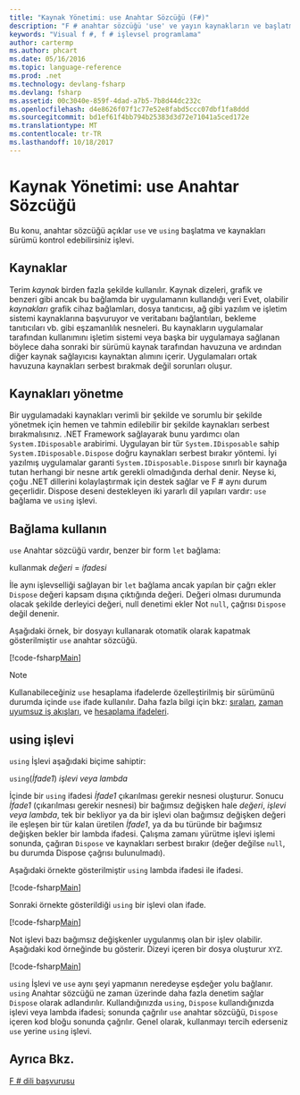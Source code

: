 ```yaml
---
title: "Kaynak Yönetimi: use Anahtar Sözcüğü (F#)"
description: "F # anahtar sözcüğü 'use' ve yayın kaynakların ve başlatma denetleyebilirsiniz 'kullanılarak' işlevi hakkında bilgi edinin."
keywords: "Visual f #, f # işlevsel programlama"
author: cartermp
ms.author: phcart
ms.date: 05/16/2016
ms.topic: language-reference
ms.prod: .net
ms.technology: devlang-fsharp
ms.devlang: fsharp
ms.assetid: 00c3040e-859f-4dad-a7b5-7b8d44dc232c
ms.openlocfilehash: d4e8626f07f1c77e52e8fabd5ccc07dbf1fa8ddd
ms.sourcegitcommit: bd1ef61f4bb794b25383d3d72e71041a5ced172e
ms.translationtype: MT
ms.contentlocale: tr-TR
ms.lasthandoff: 10/18/2017
---
```

# <a name="resource-management-the-use-keyword"></a>Kaynak Yönetimi: use Anahtar Sözcüğü

Bu konu, anahtar sözcüğü açıklar `use` ve `using` başlatma ve kaynakları sürümü kontrol edebilirsiniz işlevi.

## <a name="resources"></a>Kaynaklar
Terim *kaynak* birden fazla şekilde kullanılır. Kaynak dizeleri, grafik ve benzeri gibi ancak bu bağlamda bir uygulamanın kullandığı veri Evet, olabilir *kaynakları* grafik cihaz bağlamları, dosya tanıtıcısı, ağ gibi yazılım ve işletim sistemi kaynaklarına başvuruyor ve veritabanı bağlantıları, bekleme tanıtıcıları vb. gibi eşzamanlılık nesneleri. Bu kaynakların uygulamalar tarafından kullanımını işletim sistemi veya başka bir uygulamaya sağlanan böylece daha sonraki bir sürümü kaynak tarafından havuzuna ve ardından diğer kaynak sağlayıcısı kaynaktan alımını içerir. Uygulamaları ortak havuzuna kaynakları serbest bırakmak değil sorunları oluşur.

## <a name="managing-resources"></a>Kaynakları yönetme
Bir uygulamadaki kaynakları verimli bir şekilde ve sorumlu bir şekilde yönetmek için hemen ve tahmin edilebilir bir şekilde kaynakları serbest bırakmalısınız. .NET Framework sağlayarak bunu yardımcı olan `System.IDisposable` arabirimi. Uygulayan bir tür `System.IDisposable` sahip `System.IDisposable.Dispose` doğru kaynakları serbest bırakır yöntemi. İyi yazılmış uygulamalar garanti `System.IDisposable.Dispose` sınırlı bir kaynağa tutan herhangi bir nesne artık gerekli olmadığında derhal denir. Neyse ki, çoğu .NET dillerini kolaylaştırmak için destek sağlar ve F # aynı durum geçerlidir. Dispose deseni destekleyen iki yararlı dil yapıları vardır: `use` bağlama ve `using` işlevi.

## <a name="use-binding"></a>Bağlama kullanın
`use` Anahtar sözcüğü vardır, benzer bir form `let` bağlama:

kullanmak *değeri* = *ifadesi*

İle aynı işlevselliği sağlayan bir `let` bağlama ancak yapılan bir çağrı ekler `Dispose` değeri kapsam dışına çıktığında değeri. Değeri olması durumunda olacak şekilde derleyici değeri, null denetimi ekler Not `null`, çağrısı `Dispose` değil denenir.

Aşağıdaki örnek, bir dosyayı kullanarak otomatik olarak kapatmak gösterilmiştir `use` anahtar sözcüğü.

[!code-fsharp[Main](../../../samples/snippets/fsharp/lang-ref-2/snippet6301.fs)]

>[!NOTE]
Kullanabileceğiniz `use` hesaplama ifadelerde özelleştirilmiş bir sürümünü durumda içinde `use` ifade kullanılır. Daha fazla bilgi için bkz: [sıraları](sequences.md), [zaman uyumsuz iş akışları](asynchronous-workflows.md), ve [hesaplama ifadeleri](computation-expressions.md).


## <a name="using-function"></a>using işlevi
`using` İşlevi aşağıdaki biçime sahiptir:

`using`(*İfade1*) *işlevi veya lambda*

İçinde bir `using` ifadesi *İfade1* çıkarılması gerekir nesnesi oluşturur. Sonucu *İfade1* (çıkarılması gerekir nesnesi) bir bağımsız değişken hale *değeri*, *işlevi veya lambda*, tek bir bekliyor ya da bir işlevi olan bağımsız değişken değeri ile eşleşen bir tür kalan üretilen *İfade1*, ya da bu türünde bir bağımsız değişken bekler bir lambda ifadesi. Çalışma zamanı yürütme işlevi işlemi sonunda, çağıran `Dispose` ve kaynakları serbest bırakır (değer değilse `null`, bu durumda Dispose çağrısı bulunulmadı).

Aşağıdaki örnekte gösterilmiştir `using` lambda ifadesi ile ifadesi.

[!code-fsharp[Main](../../../samples/snippets/fsharp/lang-ref-2/snippet6302.fs)]

Sonraki örnekte gösterildiği `using` bir işlevi olan ifade.

[!code-fsharp[Main](../../../samples/snippets/fsharp/lang-ref-2/snippet6303.fs)]

Not işlevi bazı bağımsız değişkenler uygulanmış olan bir işlev olabilir. Aşağıdaki kod örneğinde bu gösterir. Dizeyi içeren bir dosya oluşturur `XYZ`.

[!code-fsharp[Main](../../../samples/snippets/fsharp/lang-ref-2/snippet6304.fs)]

`using` İşlevi ve `use` aynı şeyi yapmanın neredeyse eşdeğer yolu bağlanır. `using` Anahtar sözcüğü ne zaman üzerinde daha fazla denetim sağlar `Dispose` olarak adlandırılır. Kullandığınızda `using`, `Dispose` kullandığınızda işlevi veya lambda ifadesi; sonunda çağrılır `use` anahtar sözcüğü, `Dispose` içeren kod bloğu sonunda çağrılır. Genel olarak, kullanmayı tercih ederseniz `use` yerine `using` işlevi.


## <a name="see-also"></a>Ayrıca Bkz.
[F # dili başvurusu](index.md)
